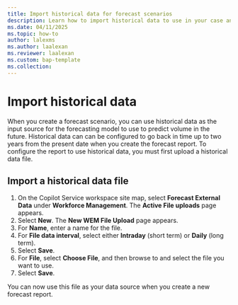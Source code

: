 ```yaml
---
title: Import historical data for forecast scenarios
description: Learn how to import historical data to use in your case and conversation forecast scenarios.
ms.date: 04/11/2025
ms.topic: how-to
author: lalexms
ms.author: laalexan
ms.reviewer: laalexan
ms.custom: bap-template
ms.collection:
---
```

# Import historical data

When you create a forecast scenario, you can use historical data as the input source for the forecasting model to use to predict volume in the future. Historical data can can be configured to go back in time up to two years from the present date when you create the forecast report. To configure the report to use historical data, you must first upload a historical data file.

## Import a historical data file 

1. On the Copilot Service workspace site map, select **Forecast External Data** under **Workforce Management**. The **Active File uploads** page appears.
1. Select **New**. The **New WEM File Upload** page appears.
1. For **Name**, enter a name for the file.
1. For **File data interval**, select either **Intraday** (short term) or **Daily** (long term).
1. Select **Save**.
1. For **File**, select **Choose File**, and then browse to and select the file you want to use.
1. Select **Save**.

You can now use this file as your data source when you create a new forecast report.
